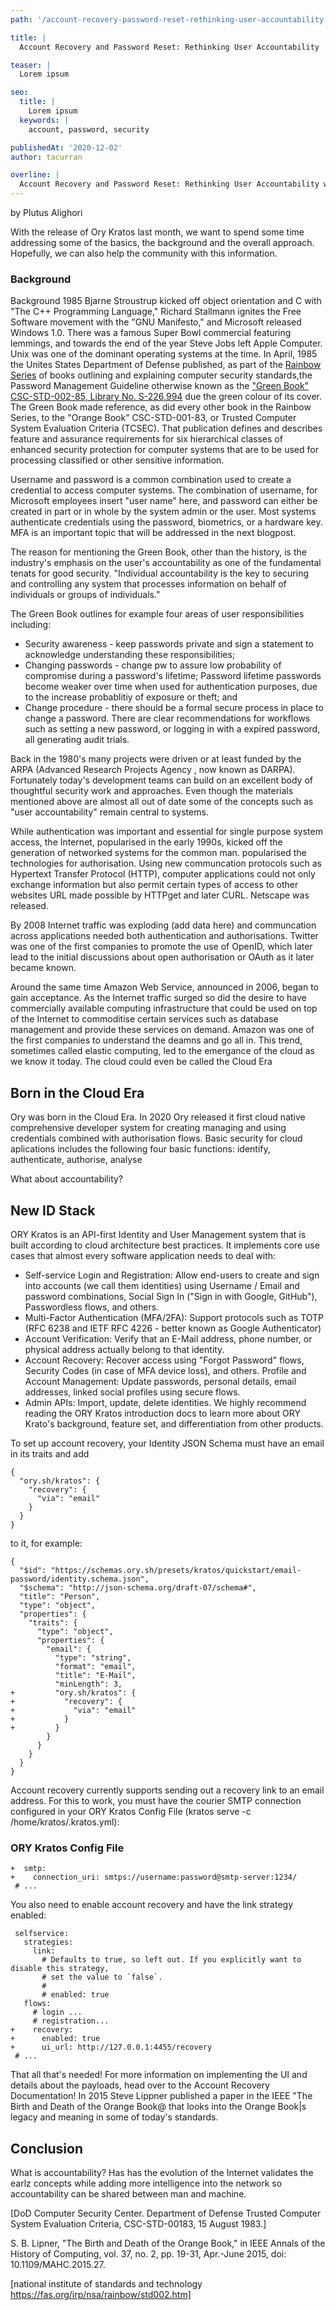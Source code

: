 ```yaml
---
path: '/account-recovery-password-reset-rethinking-user-accountability.md/'

title: |
  Account Recovery and Password Reset: Rethinking User Accountability

teaser: |
  Lorem ipsum

seo:
  title: |
    Lorem ipsum
  keywords: |
    account, password, security

publishedAt: '2020-12-02'
author: tacurran

overline: |
  Account Recovery and Password Reset: Rethinking User Accountability with Ory Kratos
---
```


by Plutus Alighori

With the release of Ory Kratos last month, we want to spend some time addressing
some of the basics, the background and the overall approach. Hopefully, we can
also help the community with this information.

### Background

Background 1985 Bjarne Stroustrup kicked off object orientation and C with "The
C++ Programming Language," Richard Stallmann ignites the Free Software movement
with the "GNU Manifesto," and Microsoft released Windows 1.0. There was a famous
Super Bowl commercial featuring lemmings, and towards the end of the year Steve
Jobs left Apple Computer. Unix was one of the dominant operating systems at the
time. In April, 1985 the Unites States Department of Defense published, as part
of the
[Rainbow Series](https://web.archive.org/web/20110720190716/http://iaarchive.fi/rainbow.html)
of books outlining and explaining computer security standards,the Password
Management Guideline otherwise known as the ["Green Book" CSC-STD-002-85,
Library No. S-226,994](https://fas.org/irp/nsa/rainbow/std002.htm)
due the green colour of its cover. The Green Book made reference, as did every
other book in the Rainbow Series, to the "Orange Book" CSC-STD-001-83, or
Trusted Computer System Evaluation Criteria (TCSEC). That publication defines and
describes feature and assurance requirements for six hierarchical classes of
enhanced security protection for computer systems that are to be used for
processing classified or other sensitive information.

Username and password is a common combination used to create a credential to
access computer systems. The combination of username, for Microsoft employees
insert "user name" here, and password can either be created in part or in whole
by the system admin or the user. Most systems authenticate credentials using the password, biometrics, or a hardware key. MFA is an important topic that will be addressed in the next blogpost.

The reason for mentioning the Green Book, other than the history, is the
industry's emphasis on the user's accountability as one of the fundamental
tenats for good security. "Individual accountability is the key to securing and
controlling any system that processes information on behalf of individuals or
groups of individuals."

The Green Book outlines for example four areas of user responsibilities
including:

- Security awareness - keep passwords private and sign a statement to
  acknowledge understanding these responsibilities;
- Changing passwords - change pw to assure low probability of compromise during
  a password's lifetime; Password lifetime passwords become weaker over time
  when used for authentication purposes, due to the increase probablitiy of
  exposure or theft; and
- Change procedure - there should be a formal secure process in place to change
  a password. There are clear recommendations for workflows such as setting a
  new password, or logging in with a expired password, all generating audit
  trials.

Back in the 1980's many projects were driven or at least funded by the ARPA
(Advanced Research Projects Agency , now known as DARPA). Fortunately today's
development teams can build on an excellent body of thoughtful security work and
approaches. Even though the materials mentioned above are almost all out of date
some of the concepts such as "user accountability" remain central to systems.

While authentication was important and essential for single purpose system
access, the Internet, popularised in the early 1990s, kicked off the generation
of networked systems for the common man. popularised the technologies for
authorisation. Using new communcation protocols such as Hypertext Transfer
Protocol (HTTP), computer applications could not only exchange information but
also permit certain types of access to other websites URL made possible by
HTTPget and later CURL. Netscape was released.

By 2008 Internet traffic was exploding (add data here) and communcation across
applications needed both authentication and authorisations. Twitter was one of
the first companies to promote the use of OpenID, which later lead to the
initial discussions about open authorisation or OAuth as it later became known.

Around the same time Amazon Web Service, announced in 2006, began to gain
acceptance. As the Internet traffic surged so did the desire to have
commercially available computing infrastructure that could be used on top of the
Internet to commoditise certain services such as database management and provide
these services on demand. Amazon was one of the first companies to understand
the deamns and go all in. This trend, sometimes called elastic computing, led to
the emergance of the cloud as we know it today. The cloud could even be called
the Cloud Era

## Born in the Cloud Era
Ory was born in the Cloud Era. In 2020 Ory released it first cloud native
comprehensive developer system for creating managing and using credentials
combined with authorisation flows. Basic security for cloud aplications includes the following four basic functions:
identify, authenticate, authorise, analyse

What about accountability?

## New ID Stack
ORY Kratos is an API-first Identity and User Management system that is built
according to cloud architecture best practices. It implements core use cases
that almost every software application needs to deal with:

- Self-service Login and Registration: Allow end-users to create and sign into
  accounts (we call them identities) using Username / Email and password
  combinations, Social Sign In ("Sign in with Google, GitHub"), Passwordless
  flows, and others.
- Multi-Factor Authentication (MFA/2FA): Support protocols such as TOTP (RFC
  6238 and IETF RFC 4226 - better known as Google Authenticator)
- Account Verification: Verify that an E-Mail address, phone number, or physical
  address actually belong to that identity.
- Account Recovery: Recover access using "Forgot Password" flows, Security Codes
  (in case of MFA device loss), and others. Profile and Account Management:
  Update passwords, personal details, email addresses, linked social profiles
  using secure flows.
- Admin APIs: Import, update, delete identities. We highly recommend reading the
  ORY Kratos introduction docs to learn more about ORY Krato's background,
  feature set, and differentiation from other products.

To set up account recovery, your Identity JSON Schema must have an email in its
traits and add

```
{
  "ory.sh/kratos": {
    "recovery": {
      "via": "email"
    }
  }
}
```

to it, for example:

```
{
  "$id": "https://schemas.ory.sh/presets/kratos/quickstart/email-password/identity.schema.json",
  "$schema": "http://json-schema.org/draft-07/schema#",
  "title": "Person",
  "type": "object",
  "properties": {
    "traits": {
      "type": "object",
      "properties": {
        "email": {
          "type": "string",
          "format": "email",
          "title": "E-Mail",
          "minLength": 3,
+         "ory.sh/kratos": {
+           "recovery": {
+             "via": "email"
+           }
+         }
        }
      }
    }
  }
}
```

Account recovery currently supports sending out a recovery link to an email
address. For this to work, you must have the courier SMTP connection configured
in your ORY Kratos Config File (kratos serve -c /home/kratos/.kratos.yml):

### ORY Kratos Config File

```+courier:
+  smtp:
+    connection_uri: smtps://username:password@smtp-server:1234/
 # ...
```

You also need to enable account recovery and have the link strategy enabled:

```
 selfservice:
   strategies:
     link:
       # Defaults to true, so left out. If you explicitly want to disable this strategy,
       # set the value to `false`.
       #
       # enabled: true
   flows:
     # login ...
     # registration...
+    recovery:
+      enabled: true
+      ui_url: http://127.0.0.1:4455/recovery
 # ...
```

That all that's needed! For more information on implementing the UI and details
about the payloads, head over to the Account Recovery Documentation! In 2015
Steve Lippner published a paper in the IEEE "The Birth and Death of the Orange
Book@ that looks into the Orange Book|s legacy and meaning in some of today's
standards.

## Conclusion

What is accountability? Has has the evolution of the Internet validates the
earlz concepts while adding more intelligence into the network so accountability
can be shared between man and machine.

[DoD Computer Security Center. Department of Defense Trusted Computer System
Evaluation Criteria, CSC-STD-00183, 15 August 1983.]

S. B. Lipner, "The Birth and Death of the Orange Book," in IEEE Annals of the
History of Computing, vol. 37, no. 2, pp. 19-31, Apr.-June 2015, doi:
10.1109/MAHC.2015.27.

[national institute of standards and technology https://fas.org/irp/nsa/rainbow/std002.htm]
